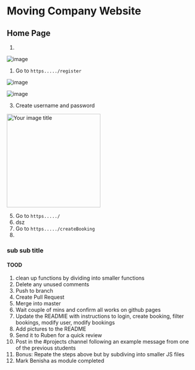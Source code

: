 # Moving Company Website

## Home Page
1. 
![image](https://github.com/Beni-25/Moving/assets/105207468/d5e2a18b-3cf7-4510-bd1a-2b94888dffa0)


1. Go to `https...../register`

![image](https://github.com/Beni-25/Moving/assets/105207468/b5fe4602-2405-4e29-bab5-03fbe176688b)

  ![image](https://github.com/Beni-25/Moving/assets/105207468/3798658e-97a7-4725-8165-d78d80026b48)

3. Create username and password

<img src="https://github.com/Beni-25/Moving/assets/105207468/3798658e-97a7-4725-8165-d78d80026b48" alt="Your image title" width="250"/>
  
5.  Go to `https...../`
6.  dsz
7.  Go to `https...../createBooking`
5.  

### sub sub title

#### TOOD

1. clean up functions by dividing into smaller functions
2. Delete any unused comments
3. Push to branch
4. Create Pull Request
5. Merge into master
6. Wait couple of mins and confirm all works on github pages
7. Update the READMIE with instructions to login, create booking, filter bookings, modify user, modify bookings
8. Add pictures to the README
9. Send it to Ruben for a quick review
10. Post in the #projects channel following an example message from one of the previous students
11. Bonus: Repate the steps above but by subdiving into smaller JS files
12. Mark Benisha as module completed

